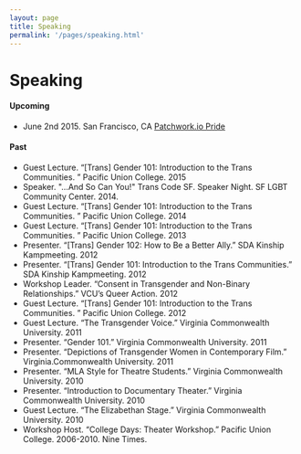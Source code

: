 ```yaml
---
layout: page
title: Speaking
permalink: '/pages/speaking.html'
---
```

# Speaking

#### Upcoming
- June 2nd 2015. San Francisco, CA [Patchwork.io Pride](https://ti.to/github-events/patchwork-sf-pride)

#### Past
- Guest Lecture. “[Trans] Gender 101: Introduction to the Trans Communities. ” Pacific Union College. 2015
- Speaker. "...And So Can You!" Trans Code SF. Speaker Night. SF LGBT Community Center. 2014.
- Guest Lecture. “[Trans] Gender 101: Introduction to the Trans Communities. ” Pacific Union College. 2014
- Guest Lecture. “[Trans] Gender 101: Introduction to the Trans Communities. ” Pacific Union College. 2013
- Presenter. “[Trans] Gender 102: How to Be a Better Ally.” SDA Kinship Kampmeeting. 2012
- Presenter. “[Trans] Gender 101: Introduction to the Trans Communities.” SDA Kinship Kampmeeting. 2012
- Workshop Leader. “Consent in Transgender and Non-Binary Relationships.” VCU’s Queer Action. 2012
- Guest Lecture. “[Trans] Gender 101: Introduction to the Trans Communities. ” Pacific Union College. 2012
- Guest Lecture. “The Transgender Voice.” Virginia Commonwealth University. 2011
- Presenter. “Gender 101.” Virginia Commonwealth University. 2011
- Presenter. “Depictions of Transgender Women in Contemporary Film.” Virginia.Commonwealth University. 2011
- Presenter. “MLA Style for Theatre Students.” Virginia Commonwealth University. 2010
- Presenter. “Introduction to Documentary Theater.” Virginia Commonwealth University. 2010
- Guest Lecture. “The Elizabethan Stage.” Virginia Commonwealth University. 2010
- Workshop Host. “College Days: Theater Workshop.” Pacific Union College. 2006-2010. Nine Times.